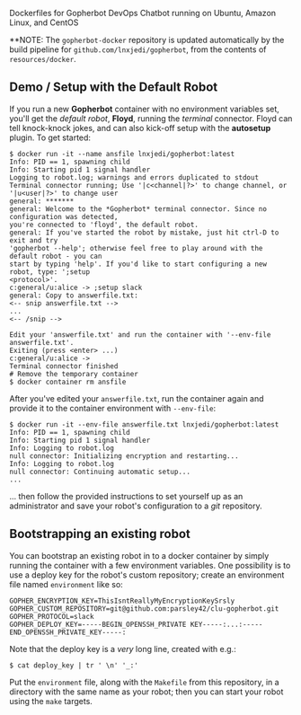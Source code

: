 Dockerfiles for Gopherbot DevOps Chatbot running on Ubuntu, Amazon Linux, and CentOS

**NOTE: The `gopherbot-docker` repository is updated automatically by the build pipeline for `github.com/lnxjedi/gopherbot`, from the contents of `resources/docker`.

## Demo / Setup with the Default Robot

If you run a new **Gopherbot** container with no environment variables set, you'll get the *default robot*, **Floyd**, running the *terminal* connector. Floyd can tell knock-knock jokes, and can also kick-off setup with the **autosetup** plugin. To get started:
```shell
$ docker run -it --name ansfile lnxjedi/gopherbot:latest
Info: PID == 1, spawning child
Info: Starting pid 1 signal handler
Logging to robot.log; warnings and errors duplicated to stdout
Terminal connector running; Use '|c<channel|?>' to change channel, or '|u<user|?>' to change user
general: *******
general: Welcome to the *Gopherbot* terminal connector. Since no configuration was detected,
you're connected to 'floyd', the default robot.
general: If you've started the robot by mistake, just hit ctrl-D to exit and try
'gopherbot --help'; otherwise feel free to play around with the default robot - you can
start by typing 'help'. If you'd like to start configuring a new robot, type: ';setup
<protocol>'.
c:general/u:alice -> ;setup slack
general: Copy to answerfile.txt:
<-- snip answerfile.txt -->
...
<-- /snip -->

Edit your 'answerfile.txt' and run the container with '--env-file answerfile.txt'.
Exiting (press <enter> ...)
c:general/u:alice -> 
Terminal connector finished
# Remove the temporary container
$ docker container rm ansfile
```

After you've edited your `answerfile.txt`, run the container again and provide it to the container environment with `--env-file`:
```shell
$ docker run -it --env-file answerfile.txt lnxjedi/gopherbot:latest
Info: PID == 1, spawning child
Info: Starting pid 1 signal handler
Info: Logging to robot.log
null connector: Initializing encryption and restarting...
Info: Logging to robot.log
null connector: Continuing automatic setup...
...
```

... then follow the provided instructions to set yourself up as an administrator and save your robot's configuration to a *git* repository.

## Bootstrapping an existing robot

You can bootstrap an existing robot in to a docker container by simply running the container with a few environment variables. One possibility is to use a deploy key for the robot's custom repository; create an environment file named `environment` like so:
```shell
GOPHER_ENCRYPTION_KEY=ThisIsntReallyMyEncryptionKeySrsly
GOPHER_CUSTOM_REPOSITORY=git@github.com:parsley42/clu-gopherbot.git
GOPHER_PROTOCOL=slack
GOPHER_DEPLOY_KEY=-----BEGIN_OPENSSH_PRIVATE KEY-----:...:-----END_OPENSSH_PRIVATE_KEY-----:
```

Note that the deploy key is a _very_ long line, created with e.g.:
```shell
$ cat deploy_key | tr ' \n' '_:'
```

Put the `environment` file, along with the `Makefile` from this repository, in a directory with the same name as your robot; then you can start your robot using the `make` targets.
